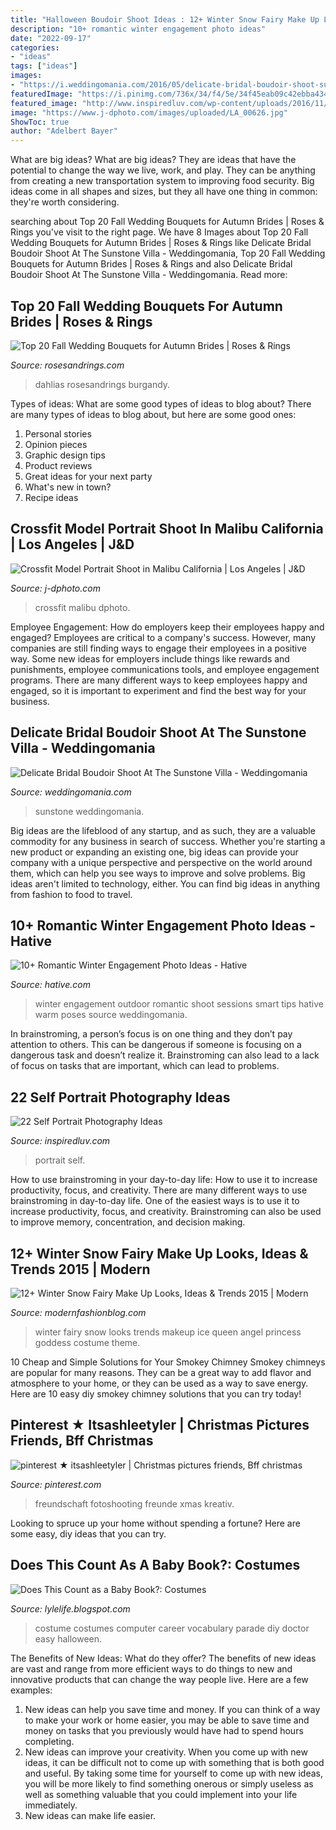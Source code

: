 ```yaml
---
title: "Halloween Boudoir Shoot Ideas : 12+ Winter Snow Fairy Make Up Looks, Ideas &amp; Trends 2015"
description: "10+ romantic winter engagement photo ideas"
date: "2022-09-17"
categories:
- "ideas"
tags: ["ideas"]
images:
- "https://i.weddingomania.com/2016/05/delicate-bridal-boudoir-shoot-sunstone-villa-7.jpg"
featuredImage: "https://i.pinimg.com/736x/34/f4/5e/34f45eab09c42ebba43418d52291f474.jpg"
featured_image: "http://www.inspiredluv.com/wp-content/uploads/2016/11/Self-Portrait-Photography-Ideas-21.jpg"
image: "https://www.j-dphoto.com/images/uploaded/LA_00626.jpg"
ShowToc: true
author: "Adelbert Bayer"
---
```



What are big ideas?
What are big ideas? They are ideas that have the potential to change the way we live, work, and play. They can be anything from creating a new transportation system to improving food security. Big ideas come in all shapes and sizes, but they all have one thing in common: they're worth considering.

	

		
searching about Top 20 Fall Wedding Bouquets for Autumn Brides | Roses &amp; Rings you've visit to the right page. We have 8 Images about Top 20 Fall Wedding Bouquets for Autumn Brides | Roses &amp; Rings like Delicate Bridal Boudoir Shoot At The Sunstone Villa - Weddingomania, Top 20 Fall Wedding Bouquets for Autumn Brides | Roses &amp; Rings and also Delicate Bridal Boudoir Shoot At The Sunstone Villa - Weddingomania. Read more:
		
    
## Top 20 Fall Wedding Bouquets For Autumn Brides | Roses &amp; Rings

<img loading=lazy src="http://www.rosesandrings.com/wp-content/uploads/2018/01/burgundy-dahlias-and-blush-roses-fall-wedding-bouquet-e1577029112396.jpg" onerror="this.onerror=null;this.src='https://tse3.mm.bing.net/th?id=OIP.Wgwtjp4lkiBcmjpCAIQREgHaLG&amp;pid=15.1';" alt="Top 20 Fall Wedding Bouquets for Autumn Brides | Roses &amp; Rings">

_Source: rosesandrings.com_

>dahlias rosesandrings burgandy. 

	

Types of ideas: What are some good types of ideas to blog about?
There are many types of ideas to blog about, but here are some good ones:
1. Personal stories 
2. Opinion pieces 
3. Graphic design tips 
4. Product reviews 
5. Great ideas for your next party 
6. What's new in town? 
7. Recipe ideas 

    
## Crossfit Model Portrait Shoot In Malibu California | Los Angeles | J&amp;D

<img loading=lazy src="https://www.j-dphoto.com/images/uploaded/LA_00626.jpg" onerror="this.onerror=null;this.src='https://tse1.mm.bing.net/th?id=OIP.fFdY1zmYf_f7Jmjm2uwWpgHaLH&amp;pid=15.1';" alt="Crossfit Model Portrait Shoot in Malibu California | Los Angeles | J&amp;D">

_Source: j-dphoto.com_

>crossfit malibu dphoto. 

	

Employee Engagement: How do employers keep their employees happy and engaged?
Employees are critical to a company's success. However, many companies are still finding ways to engage their employees in a positive way. Some new ideas for employers include things like rewards and punishments, employee communications tools, and employee engagement programs. There are many different ways to keep employees happy and engaged, so it is important to experiment and find the best way for your business.

    
## Delicate Bridal Boudoir Shoot At The Sunstone Villa - Weddingomania

<img loading=lazy src="https://i.weddingomania.com/2016/05/delicate-bridal-boudoir-shoot-sunstone-villa-7.jpg" onerror="this.onerror=null;this.src='https://tse2.mm.bing.net/th?id=OIP.D3YfNaIfjjhe6M0x2-OppwHaKF&amp;pid=15.1';" alt="Delicate Bridal Boudoir Shoot At The Sunstone Villa - Weddingomania">

_Source: weddingomania.com_

>sunstone weddingomania. 

	

Big ideas are the lifeblood of any startup, and as such, they are a valuable commodity for any business in search of success. Whether you're starting a new product or expanding an existing one, big ideas can provide your company with a unique perspective and perspective on the world around them, which can help you see ways to improve and solve problems. Big ideas aren't limited to technology, either. You can find big ideas in anything from fashion to food to travel.

    
## 10+ Romantic Winter Engagement Photo Ideas - Hative

<img loading=lazy src="https://hative.com/wp-content/uploads/2014/11/winter-engagement-photo-ideas/8-winter-engagement-photo-ideas.jpg" onerror="this.onerror=null;this.src='https://tse4.mm.bing.net/th?id=OIP.6dEU46Saaqnl5MT6QloPFQHaLH&amp;pid=15.1';" alt="10+ Romantic Winter Engagement Photo Ideas - Hative">

_Source: hative.com_

>winter engagement outdoor romantic shoot sessions smart tips hative warm poses source weddingomania. 

	

In brainstroming, a person’s focus is on one thing and they don’t pay attention to others. This can be dangerous if someone is focusing on a dangerous task and doesn’t realize it. Brainstroming can also lead to a lack of focus on tasks that are important, which can lead to problems.

    
## 22 Self Portrait Photography Ideas

<img loading=lazy src="http://www.inspiredluv.com/wp-content/uploads/2016/11/Self-Portrait-Photography-Ideas-21.jpg" onerror="this.onerror=null;this.src='https://tse2.mm.bing.net/th?id=OIP.TnvlP82CXHKnWx7zEONZVQHaI8&amp;pid=15.1';" alt="22 Self Portrait Photography Ideas">

_Source: inspiredluv.com_

>portrait self. 

	

How to use brainstroming in your day-to-day life: How to use it to increase productivity, focus, and creativity.
There are many different ways to use brainstroming in day-to-day life. One of the easiest ways is to use it to increase productivity, focus, and creativity. Brainstroming can also be used to improve memory, concentration, and decision making.

    
## 12+ Winter Snow Fairy Make Up Looks, Ideas &amp; Trends 2015 | Modern

<img loading=lazy src="http://modernfashionblog.com/wp-content/uploads/2015/01/12-Winter-Snow-Fairy-Make-Up-Looks-Ideas-Trends-2015-9.jpg" onerror="this.onerror=null;this.src='https://tse1.mm.bing.net/th?id=OIP.79Xgr4fO_k9b39VcU9p7pgHaLH&amp;pid=15.1';" alt="12+ Winter Snow Fairy Make Up Looks, Ideas &amp; Trends 2015 | Modern">

_Source: modernfashionblog.com_

>winter fairy snow looks trends makeup ice queen angel princess goddess costume theme. 

	

10 Cheap and Simple Solutions for Your Smokey Chimney
Smokey chimneys are popular for many reasons. They can be a great way to add flavor and atmosphere to your home, or they can be used as a way to save energy. Here are 10 easy diy smokey chimney solutions that you can try today!

    
## Pinterest ★ Itsashleetyler | Christmas Pictures Friends, Bff Christmas

<img loading=lazy src="https://i.pinimg.com/736x/34/f4/5e/34f45eab09c42ebba43418d52291f474.jpg" onerror="this.onerror=null;this.src='https://tse2.mm.bing.net/th?id=OIP.7Q_bqJWXchBKj07hhNL1JgHaM7&amp;pid=15.1';" alt="pinterest ★ itsashleetyler | Christmas pictures friends, Bff christmas">

_Source: pinterest.com_

>freundschaft fotoshooting freunde xmas kreativ. 

	

Looking to spruce up your home without spending a fortune? Here are some easy, diy ideas that you can try. 

    
## Does This Count As A Baby Book?: Costumes

<img loading=lazy src="http://4.bp.blogspot.com/-W6oPSAzniLY/Uul3cv1NQdI/AAAAAAAAEnw/3tmEJzO4hVg/s1600/IMG_2588.JPG" onerror="this.onerror=null;this.src='https://tse1.mm.bing.net/th?id=OIP.jTqcLE75ml725ED2n9lu7wHaJ6&amp;pid=15.1';" alt="Does This Count as a Baby Book?: Costumes">

_Source: lylelife.blogspot.com_

>costume costumes computer career vocabulary parade diy doctor easy halloween. 

	

The Benefits of New Ideas: What do they offer?
The benefits of new ideas are vast and range from more efficient ways to do things to new and innovative products that can change the way people live. Here are a few examples: 
1. New ideas can help you save time and money. If you can think of a way to make your work or home easier, you may be able to save time and money on tasks that you previously would have had to spend hours completing. 
2. New ideas can improve your creativity. When you come up with new ideas, it can be difficult not to come up with something that is both good and useful. By taking some time for yourself to come up with new ideas, you will be more likely to find something onerous or simply useless as well as something valuable that you could implement into your life immediately. 
3. New ideas can make life easier.

